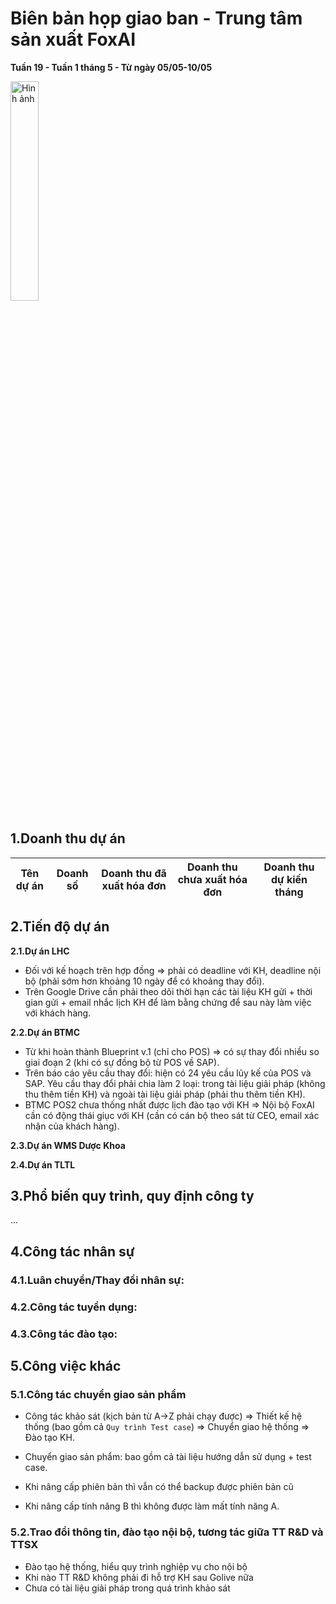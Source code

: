 # Biên bản họp giao ban - Trung tâm sản xuất FoxAI
**Tuần 19 - Tuần 1 tháng 5 - Từ ngày 05/05-10/05**

<img src="https://fox.ai.vn/wp-content/uploads/2024/07/Logo_Original-1.png" alt="Hình ảnh" width="30%" />

## 1.Doanh thu dự án
|Tên dự án|Doanh số|Doanh thu đã xuất hóa đơn|Doanh thu chưa xuất hóa đơn|Doanh thu dự kiến tháng|
|---|---|---|---|---|

## 2.Tiến độ dự án
**2.1.Dự án LHC**

- Đối với kế hoạch trên hợp đồng => phải có deadline với KH, deadline nội bộ (phải sớm hơn khoảng 10 ngày để có khoảng thay đổi).
- Trên Google Drive cần phải theo dõi thời hạn các tài liệu KH gửi + thời gian gửi + email nhắc lịch KH để làm bằng chứng để sau này làm việc với khách hàng.

**2.2.Dự án BTMC**
- Từ khi hoàn thành Blueprint v.1 (chỉ cho POS) => có sự thay đổi nhiều so giai đoạn 2 (khi có sự đồng bộ từ POS về SAP).
- Trên báo cáo yêu cầu thay đổi: hiện có 24 yêu cầu lũy kế của POS và SAP. Yêu cầu thay đổi phải chia làm 2 loại: trong tài liệu giải pháp (không thu thêm tiền KH) và ngoài tài liệu giải pháp (phải thu thêm tiền KH).
- BTMC POS2 chưa thống nhất được lịch đào tạo với KH => Nội bộ FoxAI cần có động thái giục với KH (cần có cán bộ theo sát từ CEO, email xác nhận của khách hàng).

**2.3.Dự án WMS Dược Khoa**


**2.4.Dự án TLTL**



## 3.Phổ biến quy trình, quy định công ty

...

## 4.Công tác nhân sự
### 4.1.Luân chuyển/Thay đổi nhân sự: 


### 4.2.Công tác tuyển dụng:


### 4.3.Công tác đào tạo: 


## 5.Công việc khác
### 5.1.Công tác chuyển giao sản phẩm

- Công tác khảo sát (kịch bản từ A->Z phải chạy được) => Thiết kế hệ thống (bao gồm cả `Quy trình Test case`) => Chuyển giao hệ thống => Đào tạo KH.

- Chuyển giao sản phẩm: bao gồm cả tài liệu hướng dẫn sử dụng + test case.
- Khi nâng cấp phiên bản thì vẫn có thể backup được phiên bản cũ
- Khi nâng cấp tính năng B thì không được làm mất tính năng A.


### 5.2.Trao đổi thông tin, đào tạo nội bộ, tương tác giữa TT R&D và TTSX

- Đào tạo hệ thống, hiểu quy trình nghiệp vụ cho nội bộ
- Khi nào TT R&D không phải đi hỗ trợ KH sau Golive nữa
- Chưa có tài liệu giải pháp trong quá trình khảo sát

